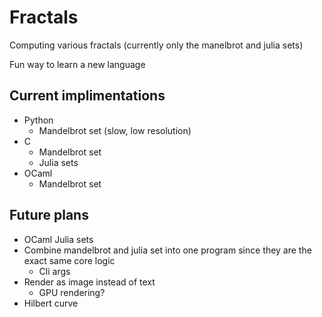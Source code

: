 # Fractals

Computing various fractals (currently only the manelbrot and julia sets)

Fun way to learn a new language

## Current implimentations

- Python
    - Mandelbrot set (slow, low resolution)
- C
    - Mandelbrot set
    - Julia sets
- OCaml
    - Mandelbrot set

## Future plans

- OCaml Julia sets
- Combine mandelbrot and julia set into one program since they are the exact same core logic
    - Cli args
- Render as image instead of text
    - GPU rendering?
- Hilbert curve
